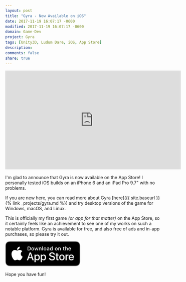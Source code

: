 ```yaml
---
layout: post
title: "Gyra - Now Available on iOS"
date: 2017-11-19 16:07:17 -0600
modified: 2017-11-19 16:07:17 -0600
domain: Game-Dev
project: Gyra
tags: [Unity3D, Ludum Dare, iOS, App Store]
description:
comments: false
share: true
---
```


<iframe width="560" height="315" src="https://www.youtube-nocookie.com/embed/k9fcTFkpJEk?rel=0" frameborder="0" allowfullscreen></iframe>

I'm glad to announce that Gyra is now available on the App Store! I personally tested iOS builds on an iPhone 6 and an iPad Pro 9.7" with no problems.

If you are new here, you can read more about Gyra [here]({{ site.baseurl }}{% link _projects/gyra.md %}) and try desktop versions of the game for Windows, macOS, and Linux.

This is officially my first game *(or app for that matter)* on the App Store, so it certainly feels like an achievement to see one of my works on such a notable platform. Gyra is available for free, and also free of ads and in-app purchases, so please try it out.

<div markdown="0">
   <a href="https://itunes.apple.com/us/app/gyra-ludum-dare-34-game/id1311941156" target="_blank">
        <img src="/_images/Download_on_the_App_Store_Badge_US-UK_RGB_blk_092917.svg" alt="Download_on_the_App_Store_Badge"/>
   </a>
</div>

Hope you have fun!
